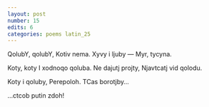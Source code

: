 ```yaml
---
layout: post
number: 15
edits: 6
categories: poems latin_25
---
```


QolubY, qolubY,
Kotiv nema.
Xyvy i ljuby — 
Myr, tycyna.

Koty, koty 
I xodnoqo qoluba.
Ne dajutj projty,
Njavtcatj vid qolodu. 

Koty i qoluby,
Perepoloh. 
TCas borotjby…

…ctcob putin zdoh!

